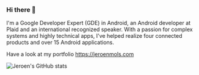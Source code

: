 ### Hi there 👋
I'm a Google Developer Expert (GDE) in Android, an Android developer at Plaid and an international recognized speaker. With a passion for complex systems and highly technical apps, I've helped realize four connected products and over 15 Android applications.

Have a look at my portfolio https://jeroenmols.com

![Jeroen's GitHub stats](https://github-readme-stats.vercel.app/api?username=jeroenmols&show_icons=true&theme=dracula)
